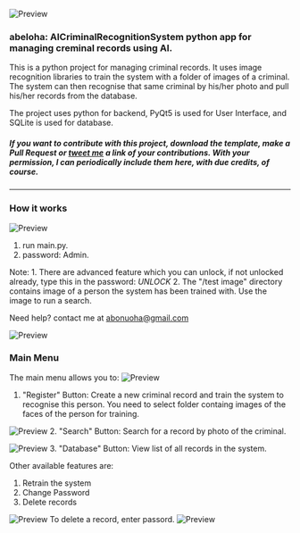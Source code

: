 ![Preview](https://raw.githubusercontent.com/abeloha/AICriminalRecognition/master/screenshots/preview.png)

### abeloha: AICriminalRecognitionSystem python app for managing creminal records using AI.

This is a python project for managing criminal records. It uses image recognition libraries to train the system with a folder of images of a criminal. The system can then recognise that same criminal by his/her photo and pull his/her records from the database. 

The project uses python for backend, PyQt5 is used for User Interface, and SQLite is used for database.

##### If you want to contribute with this project, download the template, make a Pull Request or [tweet me](http://twitter.com/OnuohaAbel) a link of your contributions. With your permission, I can periodically include them here, with due credits, of course.

---

### How it works

![Preview](https://raw.githubusercontent.com/abeloha/AICriminalRecognition/master/screenshots/login.png)

1. run main.py.
2. password: Admin.

Note: 1. There are advanced feature which you can unlock, if not unlocked already, type this in the password: _UNLOCK_ 
    2. The "/test image" directory contains image of a person the system has been trained with. Use the image to run a search.


Need help? contact me at abonuoha@gmail.com

![Preview](https://raw.githubusercontent.com/abeloha/AICriminalRecognition/master/screenshots/menu.png)

### Main Menu
The main menu allows you to:
![Preview](https://raw.githubusercontent.com/abeloha/AICriminalRecognition/master/screenshots/register.png)
1.  "Register" Button: Create a new criminal record and train the system to recognise this person. You need to select folder containg images of the faces of the person for training.

![Preview](https://raw.githubusercontent.com/abeloha/AICriminalRecognition/master/screenshots/search.png)
2.  "Search" Button: Search for a record by photo of the criminal.

![Preview](https://raw.githubusercontent.com/abeloha/AICriminalRecognition/master/screenshots/Database.png)
3.  "Database" Button: View list of all records in the system.

Other available features are:
1. Retrain the system
2. Change Password
3. Delete records

![Preview](https://raw.githubusercontent.com/abeloha/AICriminalRecognition/master/screenshots/delete.png)
To delete a record, enter passord.
![Preview](https://raw.githubusercontent.com/abeloha/AICriminalRecognition/master/screenshots/deleted.png)